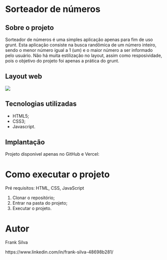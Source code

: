 <h1>Sorteador de números</h1>
<h2>Sobre o projeto</h2>
Sorteador de números é uma simples aplicação apenas para fim de uso grunt.
Esta aplicação consiste na busca randômica de um número inteiro, sendo o menor número igual a 1 (um) e o maior número a ser informado pelo usuário.
Não há muita estilização no layout, assim como resposividade, pois o objetivo do projeto foi apenas a prática do grunt.
<h2>Layout web</h2>
<img src="https://github.com/frankfsilva/sorteador_grunt/blob/main/prints/web_1.png">
<h2>Tecnologias utilizadas</h2>
<ul>
  <li>HTML5;</li>
  <li>CSS3;</li>
  <li>Javascript.</li>
</ul>
<h2>Implantação</h2>
Projeto disponível apenas no GitHub e Vercel:


<h1>Como executar o projeto</h1>
Pré requisitos: HTML, CSS, JavaScript
<ol>
  <li>Clonar o repositório;</li>
  <li>Entrar na pasta do projeto;</li>
  <li>Executar o projeto.</li>
</ol>

<h1>Autor</h1>
<p>Frank Silva</p>
https://www.linkedin.com/in/frank-silva-48698b281/
